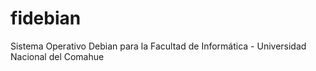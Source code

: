 fidebian
========

Sistema Operativo Debian para la Facultad de Informática - Universidad Nacional del Comahue

